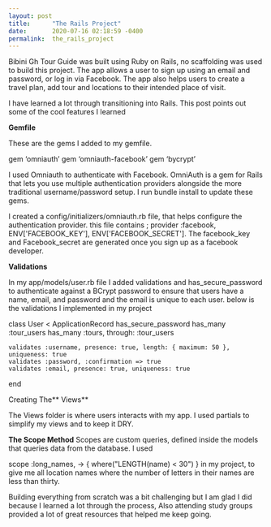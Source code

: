 ```yaml
---
layout: post
title:      "The Rails Project"
date:       2020-07-16 02:18:59 -0400
permalink:  the_rails_project
---
```



Bibini Gh Tour Guide was built using Ruby on Rails, no scaffolding was used to build this project. The app allows a user to sign up using an email and password, or log in via Facebook. The app also helps users to create a travel plan, add tour and locations to their intended place of visit.
 
 I have learned a lot through transitioning into Rails. This post points out some of the cool features I learned
 
**Gemfile**
 
These are the gems I added to my gemfile.

gem ‘omniauth’
gem ‘omniauth-facebook’
gem ‘bycrypt’

I used Omniauth to authenticate with Facebook. OmniAuth is a gem for Rails that lets you use multiple authentication providers alongside the more traditional username/password setup. I run bundle install to update these gems.

I created a config/initializers/omniauth.rb file, that helps configure the authentication provider. this file contains ; 
provider :facebook, ENV['FACEBOOK_KEY'], ENV['FACEBOOK_SECRET']. The facebook_key and Facebook_secret are generated once you sign up as a facebook developer.


**Validations**

In my app/models/user.rb file I added validations and has_secure_password to authenticate against a BCrypt password to ensure that users have a name, email, and password and the email is unique to each user.  below is the validations I implemented in my project

class User < ApplicationRecord
    has_secure_password 
    has_many :tour_users
    has_many :tours, through: :tour_users

    validates :username, presence: true, length: { maximum: 50 }, uniqueness: true
    validates :password, :confirmation => true
    validates :email, presence: true, uniqueness: true
end

Creating The** Views**

The Views folder is where users interacts with my app. I used partials to simplify my views and to keep it DRY. 

**The Scope Method**
Scopes are custom queries, defined inside the models that queries data from the database. I used

scope :long_names, -> { where("LENGTH(name) < 30") } in my project, to give me all location names where the number of letters in their names are less than thirty.


Building everything from scratch was a bit challenging but I am glad I did because I learned a lot through the process, Also attending study groups provided a lot of great resources that helped me keep going.


